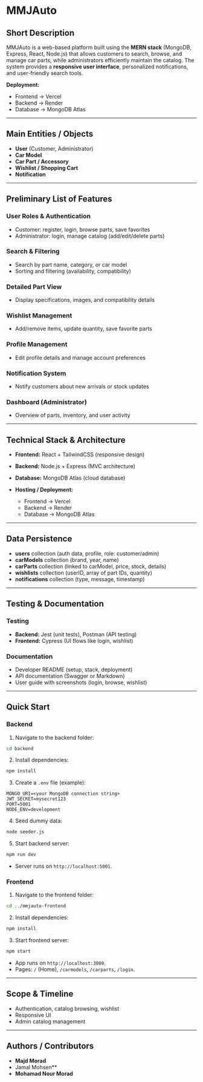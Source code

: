 # MMJAuto

## Short Description

MMJAuto is a web-based platform built using the **MERN stack** (MongoDB, Express, React, Node.js) that allows customers to search, browse, and manage car parts, while administrators efficiently maintain the catalog. The system provides a **responsive user interface**, personalized notifications, and user-friendly search tools.

**Deployment:**

* Frontend → Vercel
* Backend → Render
* Database → MongoDB Atlas

---

## Main Entities / Objects

* **User** (Customer, Administrator)
* **Car Model**
* **Car Part / Accessory**
* **Wishlist / Shopping Cart**
* **Notification**

---

## Preliminary List of Features

### User Roles & Authentication

* Customer: register, login, browse parts, save favorites
* Administrator: login, manage catalog (add/edit/delete parts)

### Search & Filtering

* Search by part name, category, or car model
* Sorting and filtering (availability, compatibility)

### Detailed Part View

* Display specifications, images, and compatibility details

### Wishlist Management

* Add/remove items, update quantity, save favorite parts

### Profile Management

* Edit profile details and manage account preferences

### Notification System

* Notify customers about new arrivals or stock updates

### Dashboard (Administrator)

* Overview of parts, inventory, and user activity

---

## Technical Stack & Architecture

* **Frontend:** React + TailwindCSS (responsive design)
* **Backend:** Node.js + Express (MVC architecture)
* **Database:** MongoDB Atlas (cloud database)
* **Hosting / Deployment:**

  * Frontend → Vercel
  * Backend → Render
  * Database → MongoDB Atlas

---

## Data Persistence

* **users** collection (auth data, profile, role: customer/admin)
* **carModels** collection (brand, year, name)
* **carParts** collection (linked to carModel, price, stock, details)
* **wishlists** collection (userID, array of part IDs, quantity)
* **notifications** collection (type, message, timestamp)

---

## Testing & Documentation

### Testing

* **Backend:** Jest (unit tests), Postman (API testing)
* **Frontend:** Cypress (UI flows like login, wishlist)

### Documentation

* Developer README (setup, stack, deployment)
* API documentation (Swagger or Markdown)
* User guide with screenshots (login, browse, wishlist)

---

## Quick Start

### Backend

1. Navigate to the backend folder:

```bash
cd backend
```

2. Install dependencies:

```bash
npm install
```

3. Create a `.env` file (example):

```
MONGO_URI=<your MongoDB connection string>
JWT_SECRET=mysecret123
PORT=5001
NODE_ENV=development
```

4. Seed dummy data:

```bash
node seeder.js
```

5. Start backend server:

```bash
npm run dev
```

* Server runs on `http://localhost:5001`.

### Frontend

1. Navigate to the frontend folder:

```bash
cd ../mmjauto-frontend
```

2. Install dependencies:

```bash
npm install
```

3. Start frontend server:

```bash
npm start
```

* App runs on `http://localhost:3000`.
* Pages: `/` (Home), `/carmodels`, `/carparts`, `/login`.

---

## Scope & Timeline

* Authentication, catalog browsing, wishlist
* Responsive UI
* Admin catalog management

---

## Authors / Contributors

* **Majd Morad**
* Jamal Mohsen**
* **Mohamad Nour Morad**
